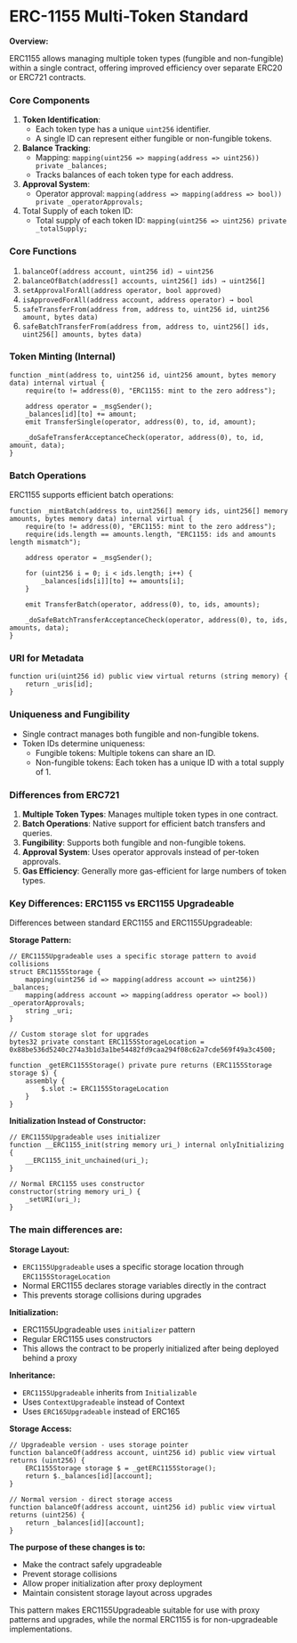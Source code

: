 # ERC-1155 Multi-Token Standard

**Overview:**

ERC1155 allows managing multiple token types (fungible and non-fungible) within a single contract, offering improved efficiency over separate ERC20 or ERC721 contracts.

### Core Components

1. **Token Identification**:
    - Each token type has a unique `uint256` identifier.
    - A single ID can represent either fungible or non-fungible tokens.
2. **Balance Tracking**:
    - Mapping: `mapping(uint256 => mapping(address => uint256)) private _balances;`
    - Tracks balances of each token type for each address.
3. **Approval System**:
    - Operator approval: `mapping(address => mapping(address => bool)) private _operatorApprovals;`
4. Total Supply of each token ID:
    - Total supply of each token ID: `mapping(uint256 => uint256) private _totalSupply;`

### Core Functions

1. `balanceOf(address account, uint256 id) → uint256`
2. `balanceOfBatch(address[] accounts, uint256[] ids) → uint256[]`
3. `setApprovalForAll(address operator, bool approved)`
4. `isApprovedForAll(address account, address operator) → bool`
5. `safeTransferFrom(address from, address to, uint256 id, uint256 amount, bytes data)`
6. `safeBatchTransferFrom(address from, address to, uint256[] ids, uint256[] amounts, bytes data)`

### Token Minting (Internal)

```solidity
function _mint(address to, uint256 id, uint256 amount, bytes memory data) internal virtual {
    require(to != address(0), "ERC1155: mint to the zero address");

    address operator = _msgSender();
    _balances[id][to] += amount;
    emit TransferSingle(operator, address(0), to, id, amount);

    _doSafeTransferAcceptanceCheck(operator, address(0), to, id, amount, data);
}
```

### Batch Operations

ERC1155 supports efficient batch operations:

```solidity
function _mintBatch(address to, uint256[] memory ids, uint256[] memory amounts, bytes memory data) internal virtual {
    require(to != address(0), "ERC1155: mint to the zero address");
    require(ids.length == amounts.length, "ERC1155: ids and amounts length mismatch");

    address operator = _msgSender();

    for (uint256 i = 0; i < ids.length; i++) {
        _balances[ids[i]][to] += amounts[i];
    }

    emit TransferBatch(operator, address(0), to, ids, amounts);

    _doSafeBatchTransferAcceptanceCheck(operator, address(0), to, ids, amounts, data);
}
```

### URI for Metadata

```solidity
function uri(uint256 id) public view virtual returns (string memory) {
    return _uris[id];
}
```

### Uniqueness and Fungibility

- Single contract manages both fungible and non-fungible tokens.
- Token IDs determine uniqueness:
    - Fungible tokens: Multiple tokens can share an ID.
    - Non-fungible tokens: Each token has a unique ID with a total supply of 1.

### Differences from ERC721

1. **Multiple Token Types**: Manages multiple token types in one contract.
2. **Batch Operations**: Native support for efficient batch transfers and queries.
3. **Fungibility**: Supports both fungible and non-fungible tokens.
4. **Approval System**: Uses operator approvals instead of per-token approvals.
5. **Gas Efficiency**: Generally more gas-efficient for large numbers of token types.

### Key Differences: ERC1155 vs ERC1155 Upgradeable

Differences between standard ERC1155 and ERC1155Upgradeable:

**Storage Pattern:**

```solidity
// ERC1155Upgradeable uses a specific storage pattern to avoid collisions
struct ERC1155Storage {
    mapping(uint256 id => mapping(address account => uint256)) _balances;
    mapping(address account => mapping(address operator => bool)) _operatorApprovals;
    string _uri;
}
```

```solidity
// Custom storage slot for upgrades
bytes32 private constant ERC1155StorageLocation = 0x88be536d5240c274a3b1d3a1be54482fd9caa294f08c62a7cde569f49a3c4500;

function _getERC1155Storage() private pure returns (ERC1155Storage storage $) {
    assembly {
        $.slot := ERC1155StorageLocation
    }
}
```

**Initialization Instead of Constructor:**

```solidity
// ERC1155Upgradeable uses initializer
function __ERC1155_init(string memory uri_) internal onlyInitializing {
    __ERC1155_init_unchained(uri_);
}

// Normal ERC1155 uses constructor
constructor(string memory uri_) {
    _setURI(uri_);
}
```

### The main differences are:

**Storage Layout:**

- `ERC1155Upgradeable` uses a specific storage location through `ERC1155StorageLocation`
- Normal ERC1155 declares storage variables directly in the contract
- This prevents storage collisions during upgrades


**Initialization:**

- ERC1155Upgradeable uses `initializer` pattern
- Regular ERC1155 uses constructors
- This allows the contract to be properly initialized after being deployed behind a proxy

**Inheritance:**

- `ERC1155Upgradeable` inherits from `Initializable`
- Uses `ContextUpgradeable` instead of Context
- Uses `ERC165Upgradeable` instead of ERC165

**Storage Access:**

```solidity
// Upgradeable version - uses storage pointer
function balanceOf(address account, uint256 id) public view virtual returns (uint256) {
    ERC1155Storage storage $ = _getERC1155Storage();
    return $._balances[id][account];
}

// Normal version - direct storage access
function balanceOf(address account, uint256 id) public view virtual returns (uint256) {
    return _balances[id][account];
}
```

**The purpose of these changes is to:**

- Make the contract safely upgradeable
- Prevent storage collisions
- Allow proper initialization after proxy deployment
- Maintain consistent storage layout across upgrades

This pattern makes ERC1155Upgradeable suitable for use with proxy patterns and upgrades, while the normal ERC1155 is for non-upgradeable implementations.